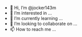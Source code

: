 - 👋 Hi, I’m @jocker143m
- 👀 I’m interested in ...
- 🌱 I’m currently learning ...
- 💞️ I’m looking to collaborate on ...
- 📫 How to reach me ...

<!---
jocker143m/jocker143m is a ✨ special ✨ repository because its `README.md` (this file) appears on your GitHub profile.
You can click the Preview link to take a look at your changes.
--->
